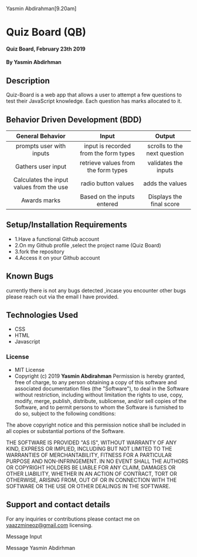 Yasmin Abdirahman[9.20am]
# Quiz Board (QB)
#### Quiz Board, February 23th 2019
#### By **Yasmin Abdirhman**
## Description
Quiz-Board is a web app that allows a user  to attempt a few questions to test their JavaScript knowledge. Each question has marks allocated to it.


## Behavior Driven Development (BDD)

| General Behavior |   Input   | Output|
| :-------------: | :-------------: |:-------------: |
| prompts user with inputs| input is recorded from the form types| scrolls to the next question|
| Gathers user input | retrieve values from the form types | validates the inputs |
| Calculates the input values from the use  | radio button values | adds the values|
| Awards marks| Based on the inputs entered| Displays the final score|


## Setup/Installation Requirements
* 1.Have a functional Github account
* 2.On my Github profile ,select the project name (Quiz Board)
* 3.fork the repository
* 4.Access it on your Github account
## Known Bugs
currently there is not any bugs detected ,incase you encounter other bugs please reach out via the email I have provided.
## Technologies Used
* CSS
* HTML
* Javascript


### License
* MIT License
* Copyright (c) 2019 **Yasmin Abdirahman**
Permission is hereby granted, free of charge, to any person obtaining a copy of this software and associated documentation files (the "Software"), to deal in the Software without restriction, including without limitation the rights to use, copy, modify, merge, publish, distribute, sublicense, and/or sell copies of the Software, and to permit persons to whom the Software is furnished to do so, subject to the following conditions:

The above copyright notice and this permission notice shall be included in all copies or substantial portions of the Software.

THE SOFTWARE IS PROVIDED "AS IS", WITHOUT WARRANTY OF ANY KIND, EXPRESS OR IMPLIED, INCLUDING BUT NOT LIMITED TO THE WARRANTIES OF MERCHANTABILITY, FITNESS FOR A PARTICULAR PURPOSE AND NON-INFRINGEMENT. IN NO EVENT SHALL THE AUTHORS OR COPYRIGHT HOLDERS BE LIABLE FOR ANY CLAIM, DAMAGES OR OTHER LIABILITY, WHETHER IN AN ACTION OF CONTRACT, TORT OR OTHERWISE, ARISING FROM, OUT OF OR IN CONNECTION WITH THE SOFTWARE OR THE USE OR OTHER DEALINGS IN THE SOFTWARE.
## Support and contact details
For any inquiries or contributions please contact me on yaazzmineoz@gmail.com
licensing.

Message Input


Message Yasmin Abdirhman
